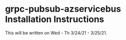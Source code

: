 # grpc-pubsub-azservicebus Installation Instructions
This will be written on Wed - Th 3/24/21 - 3/25/21.
